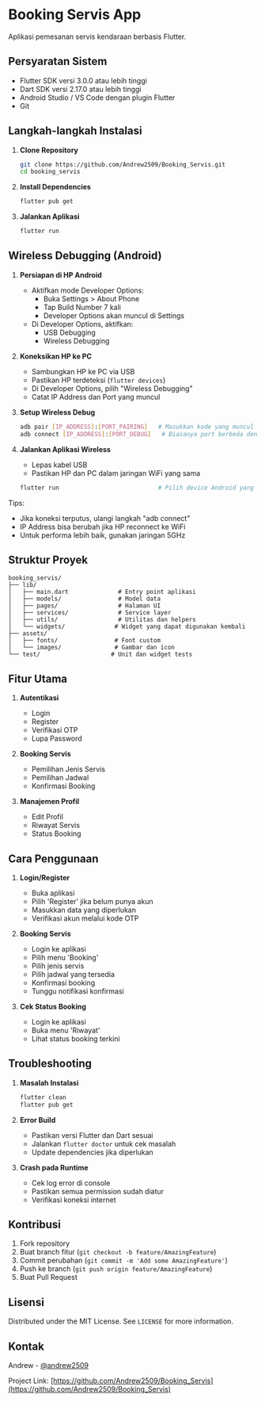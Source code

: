 # Booking Servis App

Aplikasi pemesanan servis kendaraan berbasis Flutter.

## Persyaratan Sistem

- Flutter SDK versi 3.0.0 atau lebih tinggi
- Dart SDK versi 2.17.0 atau lebih tinggi
- Android Studio / VS Code dengan plugin Flutter
- Git

## Langkah-langkah Instalasi

1. **Clone Repository**
   ```bash
   git clone https://github.com/Andrew2509/Booking_Servis.git
   cd booking_servis
   ```

2. **Install Dependencies**
   ```bash
   flutter pub get
   ```

3. **Jalankan Aplikasi**
   ```bash
   flutter run
   ```

## Wireless Debugging (Android)

1. **Persiapan di HP Android**
   - Aktifkan mode Developer Options:
     - Buka Settings > About Phone
     - Tap Build Number 7 kali
     - Developer Options akan muncul di Settings
   - Di Developer Options, aktifkan:
     - USB Debugging
     - Wireless Debugging

2. **Koneksikan HP ke PC**
   - Sambungkan HP ke PC via USB
   - Pastikan HP terdeteksi (`flutter devices`)
   - Di Developer Options, pilih "Wireless Debugging"
   - Catat IP Address dan Port yang muncul

3. **Setup Wireless Debug**
   ```bash
   adb pair [IP_ADDRESS]:[PORT_PAIRING]   # Masukkan kode yang muncul di HP
   adb connect [IP_ADDRESS]:[PORT_DEBUG]   # Biasanya port berbeda dengan pairing
   ```

4. **Jalankan Aplikasi Wireless**
   - Lepas kabel USB
   - Pastikan HP dan PC dalam jaringan WiFi yang sama
   ```bash
   flutter run                            # Pilih device Android yang terdeteksi
   ```

Tips:
- Jika koneksi terputus, ulangi langkah "adb connect"
- IP Address bisa berubah jika HP reconnect ke WiFi
- Untuk performa lebih baik, gunakan jaringan 5GHz

## Struktur Proyek

```
booking_servis/
├── lib/
│   ├── main.dart              # Entry point aplikasi
│   ├── models/                # Model data
│   ├── pages/                 # Halaman UI
│   ├── services/              # Service layer
│   ├── utils/                 # Utilitas dan helpers
│   └── widgets/              # Widget yang dapat digunakan kembali
├── assets/
│   ├── fonts/                # Font custom
│   └── images/               # Gambar dan icon
└── test/                    # Unit dan widget tests
```

## Fitur Utama

1. **Autentikasi**
   - Login
   - Register
   - Verifikasi OTP
   - Lupa Password

2. **Booking Servis**
   - Pemilihan Jenis Servis
   - Pemilihan Jadwal
   - Konfirmasi Booking

3. **Manajemen Profil**
   - Edit Profil
   - Riwayat Servis
   - Status Booking

## Cara Penggunaan

1. **Login/Register**
   - Buka aplikasi
   - Pilih 'Register' jika belum punya akun
   - Masukkan data yang diperlukan
   - Verifikasi akun melalui kode OTP

2. **Booking Servis**
   - Login ke aplikasi
   - Pilih menu 'Booking'
   - Pilih jenis servis
   - Pilih jadwal yang tersedia
   - Konfirmasi booking
   - Tunggu notifikasi konfirmasi

3. **Cek Status Booking**
   - Login ke aplikasi
   - Buka menu 'Riwayat'
   - Lihat status booking terkini

## Troubleshooting

1. **Masalah Instalasi**
   ```bash
   flutter clean
   flutter pub get
   ```

2. **Error Build**
   - Pastikan versi Flutter dan Dart sesuai
   - Jalankan `flutter doctor` untuk cek masalah
   - Update dependencies jika diperlukan

3. **Crash pada Runtime**
   - Cek log error di console
   - Pastikan semua permission sudah diatur
   - Verifikasi koneksi internet

## Kontribusi

1. Fork repository
2. Buat branch fitur (`git checkout -b feature/AmazingFeature`)
3. Commit perubahan (`git commit -m 'Add some AmazingFeature'`)
4. Push ke branch (`git push origin feature/AmazingFeature`)
5. Buat Pull Request

## Lisensi

Distributed under the MIT License. See `LICENSE` for more information.

## Kontak

Andrew - [@andrew2509](https://github.com/Andrew2509)

Project Link: [https://github.com/Andrew2509/Booking_Servis](https://github.com/Andrew2509/Booking_Servis)

